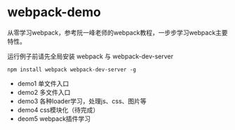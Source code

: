 # webpack-demo
从零学习webpack，参考阮一峰老师的webpack教程，一步步学习webpack主要特性。

运行例子前请先全局安装 webpack 与 webpack-dev-server

`npm install webpack webpack-dev-server -g`

- demo1 单文件入口
- demo2 多文件入口
- demo3 各种loader学习，处理js、css、图片等
- demo4 css模块化（待完成）
- deom5 webpack插件学习
